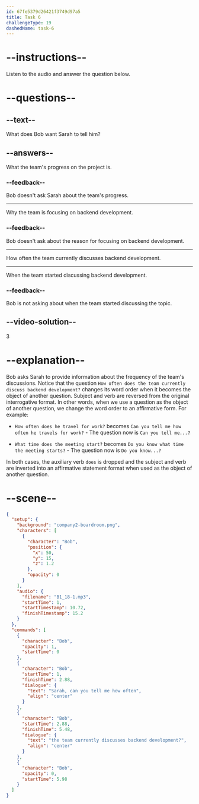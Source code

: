 ```yaml
---
id: 67fe5379d26421f3749d97a5
title: Task 6
challengeType: 19
dashedName: task-6
---
```


<!-- (Audio) Bob: Sarah, can you tell me how often the team currently discusses backend development? -->

# --instructions--

Listen to the audio and answer the question below.

# --questions--

## --text--

What does Bob want Sarah to tell him?

## --answers--

What the team's progress on the project is.

### --feedback--

Bob doesn't ask Sarah about the team's progress.

---

Why the team is focusing on backend development.

### --feedback--

Bob doesn't ask about the reason for focusing on backend development.

---

How often the team currently discusses backend development.

---

When the team started discussing backend development.

### --feedback--

Bob is not asking about when the team started discussing the topic.

## --video-solution--

3

# --explanation--

Bob asks Sarah to provide information about the frequency of the team's discussions. Notice that the question `How often does the team currently discuss backend development?` changes its word order when it becomes the object of another question. Subject and verb are reversed from the original interrogative format. In other words, when we use a question as the object of another question, we change the word order to an affirmative form. For example:

- `How often does he travel for work?` becomes `Can you tell me how often he travels for work?` - The question now is `Can you tell me...?`

- `What time does the meeting start?` becomes `Do you know what time the meeting starts?` - The question now is `Do you know...?`

In both cases, the auxiliary verb `does` is dropped and the subject and verb are inverted into an affirmative statement format when used as the object of another question.

# --scene--

```json
{
  "setup": {
    "background": "company2-boardroom.png",
    "characters": [
      {
        "character": "Bob",
        "position": {
          "x": 50,
          "y": 15,
          "z": 1.2
        },
        "opacity": 0
      }
    ],
    "audio": {
      "filename": "B1_18-1.mp3",
      "startTime": 1,
      "startTimestamp": 10.72,
      "finishTimestamp": 15.2
    }
  },
  "commands": [
    {
      "character": "Bob",
      "opacity": 1,
      "startTime": 0
    },
    {
      "character": "Bob",
      "startTime": 1,
      "finishTime": 2.88,
      "dialogue": {
        "text": "Sarah, can you tell me how often",
        "align": "center"
      }
    },
    {
      "character": "Bob",
      "startTime": 2.88,
      "finishTime": 5.48,
      "dialogue": {
        "text": "the team currently discusses backend development?",
        "align": "center"
      }
    },
    {
      "character": "Bob",
      "opacity": 0,
      "startTime": 5.98
    }
  ]
}
```
